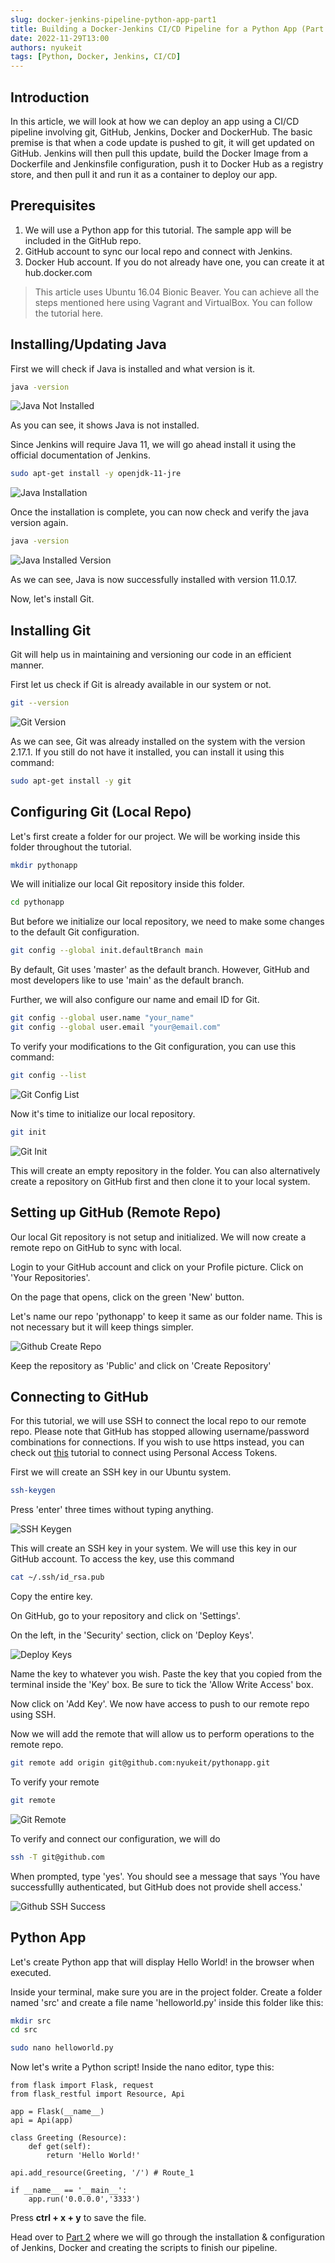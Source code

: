 ```yaml
---
slug: docker-jenkins-pipeline-python-app-part1
title: Building a Docker-Jenkins CI/CD Pipeline for a Python App (Part 1)
date: 2022-11-29T13:00
authors: nyukeit
tags: [Python, Docker, Jenkins, CI/CD]
---
```


## Introduction

In this article, we will look at how we can deploy an app using a CI/CD pipeline involving git, GitHub, Jenkins, Docker and DockerHub. The basic premise is that when a code update is pushed to git, it will get updated on GitHub. Jenkins will then pull this update, build the Docker Image from a Dockerfile and Jenkinsfile configuration, push it to Docker Hub as a registry store, and then pull it and run it as a container to deploy our app.

## Prerequisites

1.	We will use a Python app for this tutorial. The sample app will be included in the GitHub repo.
2. GitHub account to sync our local repo and connect with Jenkins.
3. Docker Hub account. If you do not already have one, you can create it at hub.docker.com

> This article uses Ubuntu 16.04 Bionic Beaver. You can achieve all the steps mentioned here using Vagrant and VirtualBox. You can follow the tutorial here.

## Installing/Updating Java

First we will check if Java is installed and what version is it.

```bash
java -version
```
![Java Not Installed](images/java-version-p2.png)

As you can see, it shows Java is not installed. 

Since Jenkins will require Java 11, we will go ahead install it using the official documentation of Jenkins.

```bash
sudo apt-get install -y openjdk-11-jre
```
![Java Installation](images/java-install-p2.png)

Once the installation is complete, you can now check and verify the java version again.

```bash
java -version
```
![Java Installed Version](images/java-version-p2-installed.png)

As we can see, Java is now successfully installed with version 11.0.17.

Now, let's install Git.

## Installing Git

Git will help us in maintaining and versioning our code in an efficient manner.

First let us check if Git is already available in our system or not.

```bash
git --version
```
![Git Version](images/git-version.png)

As we can see, Git was already installed on the system with the version 2.17.1. If you still do not have it installed, you can install it using this command:

```bash
sudo apt-get install -y git
```

## Configuring Git (Local Repo)

Let's first create a folder for our project. We will be working inside this folder throughout the tutorial.

```bash
mkdir pythonapp
```
We will initialize our local Git repository inside this folder.

```bash
cd pythonapp
```
But before we initialize our local repository, we need to make some changes to the default Git configuration. 

```bash
git config --global init.defaultBranch main
```
By default, Git uses 'master' as the default branch. However, GitHub and most developers like to use 'main' as the default branch.

Further, we will also configure our name and email ID for Git.

```bash
git config --global user.name "your_name"
git config --global user.email "your@email.com"
```

To verify your modifications to the Git configuration, you can use this command:

```bash
git config --list
```
![Git Config List](images/git-config-list.png)

Now it's time to initialize our local repository.

```bash
git init
```
![Git Init](images/git-init.png)

This will create an empty repository in the folder. You can also alternatively create a repository on GitHub first and then clone it to your local system.

## Setting up GitHub (Remote Repo)

Our local Git repository is not setup and initialized. We will now create a remote repo on GitHub to sync with local.

Login to your GitHub account and click on your Profile picture. Click on 'Your Repositories'.

On the page that opens, click on the green 'New' button.

Let's name our repo 'pythonapp' to keep it same as our folder name. This is not necessary but it will keep things simpler.

![Github Create Repo](images/github-create-repo.png)

Keep the repository as 'Public' and click on 'Create Repository'

## Connecting to GitHub

For this tutorial, we will use SSH to connect the local repo to our remote repo. Please note that GitHub has stopped allowing username/password combinations for connections. If you wish to use https instead, you can check out [this](https://www.edgoad.com/2021/02/using-personal-access-tokens-with-git-and-github.html) tutorial to connect using Personal Access Tokens.

First we will create an SSH key in our Ubuntu system.

```bash
ssh-keygen
```
Press 'enter' three times without typing anything.

![SSH Keygen](images/ssh-keygen.png)

This will create an SSH key in your system. We will use this key in our GitHub account. To access the key, use this command

```bash
cat ~/.ssh/id_rsa.pub
```
Copy the entire key.

On GitHub, go to your repository and click on 'Settings'.

On the left, in the 'Security' section, click on 'Deploy Keys'.

![Deploy Keys](images/github-ssh-keys.png)

Name the key to whatever you wish. Paste the key that you copied from the terminal inside the 'Key' box. Be sure to tick the 'Allow Write Access' box.

Now click on 'Add Key'. We now have access to push to our remote repo using SSH.

Now we will add the remote that will allow us to perform operations to the remote repo.

```bash
git remote add origin git@github.com:nyukeit/pythonapp.git
```
To verify your remote

```bash
git remote
```
![Git Remote](images/git-verify-remote.png)

To verify and connect our configuration, we will do 

```bash
ssh -T git@github.com
```
When prompted, type 'yes'. You should see a message that says 'You have successfullly authenticated, but GitHub does not provide shell access.'

![Github SSH Success](images/github-verify-ssh-conn.png)

## Python App

Let's create Python app that will display Hello World! in the browser when executed. 

Inside your terminal, make sure you are in the project folder. Create a folder named 'src' and create a file name 'helloworld.py' inside this folder like this:

```bash
mkdir src
cd src
```

```bash
sudo nano helloworld.py
```
Now let's write a Python script! Inside the nano editor, type this:

```python3
from flask import Flask, request
from flask_restful import Resource, Api

app = Flask(__name__)
api = Api(app)

class Greeting (Resource):
    def get(self):
        return 'Hello World!'

api.add_resource(Greeting, '/') # Route_1

if __name__ == '__main__':
    app.run('0.0.0.0','3333')
```
Press **ctrl + x + y** to save the file.

Head over to [Part 2](https://nyukeit.dev/posts/docker-jenkins-pipeline-part2/) where we will go through the installation & configuration of Jenkins, Docker and creating the scripts to finish our pipeline.